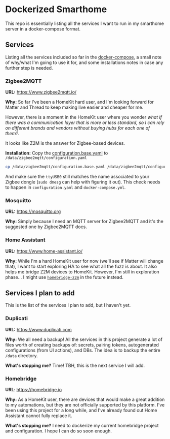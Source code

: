 # Dockerized Smarthome

This repo is essentially listing all the services I want to run in my smarthome server in a docker-compose format.

## Services

Listing all the services included so far in the [docker-compose](./docker-compose.yml), a small note of why/what I'm going to use it for, and some installations notes in case any further step is needed.

### Zigbee2MQTT

**URL:** <https://www.zigbee2mqtt.io/>

**Why:** So far I've been a HomeKit hard user, and I'm looking forward for Matter and Thread to keep making live easier and cheaper for me.

However, there is a moment in the HomeKit user where you wonder _what if there was a communication layer that is more or less standard, so
I can rely on different brands and vendors without buying hubs for each one of them?_.

It looks like Z2M is the answer for Zigbee-based devices.

**Installation:** Copy the [configuration.base.yaml](./data/zigbee2mqtt/configuration.base.yaml) to `/data/zigbee2mqtt/configuration.yaml`

```bash
cp /data/zigbee2mqtt/configuration.base.yaml /data/zigbee2mqtt/configuration.yaml
```

And make sure the `ttyUSB0` still matches the name associated to your Zigbee dongle (`sudo dmesg` can help with figuring it out). This check needs to happen in `configuration.yaml` and `docker-compose.yml`.

### Mosquitto

**URL:** <https://mosquitto.org>

**Why:** Simply because I need an MQTT server for Zigbee2MQTT and it's the suggested one by Zigbee2MQTT docs.

### Home Assistant

**URL:** <https://www.home-assistant.io/>

**Why:** While I'm a hard HomeKit user for now (we'll see if Matter will change that), I want to start exploring HA to see what all the fuzz is about. It also helps me bridge Z2M devices to HomeKit. However, I'm still in exploration phase... I might use [`homebridge-z2m`](https://github.com/itavero/homebridge-z2m) in the future instead.

## Services I plan to add

This is the list of the services I plan to add, but I haven't yet.

### Duplicati

**URL:** <https://www.duplicati.com>

**Why:** We all need a backup! All the services in this project generate a lot of files worth of creating backups of: secrets, pairing tokens, autogenerated configurations (from UI actions), and DBs. The idea is to backup the entire `/data` directory.

**What's stopping me?** Time! TBH, this is the next service I will add.

### Homebridge

**URL**: <https://homebridge.io>

**Why:** As a HomeKit user, there are devices that would make a great addition to my automations, but they are not officially supported by this platform. I've been using this project for a long while, and I've already found out Home Assistant cannot fully replace it.

**What's stopping me?** I need to dockerize my current homebridge project and configuration. I hope I can do so soon enough.
